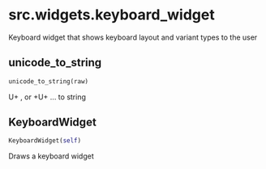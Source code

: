 <h1 id="src.widgets.keyboard_widget">src.widgets.keyboard_widget</h1>

Keyboard widget that shows keyboard layout and variant types to the user
<h2 id="src.widgets.keyboard_widget.unicode_to_string">unicode_to_string</h2>

```python
unicode_to_string(raw)
```
U+ , or +U+ ... to string
<h2 id="src.widgets.keyboard_widget.KeyboardWidget">KeyboardWidget</h2>

```python
KeyboardWidget(self)
```
Draws a keyboard widget
